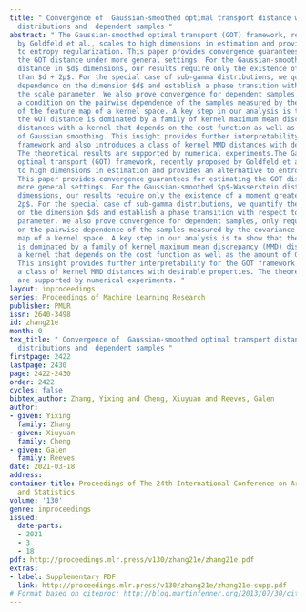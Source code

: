 ```yaml
---
title: " Convergence of  Gaussian-smoothed optimal transport distance with sub-gamma
  distributions and  dependent samples "
abstract: " The Gaussian-smoothed optimal transport (GOT) framework, recently proposed
  by Goldfeld et al., scales to high dimensions in estimation and provides an alternative
  to entropy regularization. This paper provides convergence guarantees for estimating
  the GOT distance under more general settings. For the Gaussian-smoothed $p$-Wasserstein
  distance in $d$ dimensions, our results require only the existence of a moment greater
  than $d + 2p$. For the special case of sub-gamma distributions, we quantify the
  dependence on the dimension $d$ and establish a phase transition with respect to
  the scale parameter. We also prove convergence for dependent samples, only requiring
  a condition on the pairwise dependence of the samples measured by the covariance
  of the feature map of a kernel space. A key step in our analysis is to show that
  the GOT distance is dominated by a family of kernel maximum mean discrepancy (MMD)
  distances with a kernel that depends on the cost function as well as the amount
  of Gaussian smoothing. This insight provides further interpretability for the GOT
  framework and also introduces a class of kernel MMD distances with desirable properties.
  The theoretical results are supported by numerical experiments.The Gaussian-smoothed
  optimal transport (GOT) framework, recently proposed by Goldfeld et al., scales
  to high dimensions in estimation and provides an alternative to entropy regularization.
  This paper provides convergence guarantees for estimating the GOT distance under
  more general settings. For the Gaussian-smoothed $p$-Wasserstein distance in $d$
  dimensions, our results require only the existence of a moment greater than $d +
  2p$. For the special case of sub-gamma distributions, we quantify the dependence
  on the dimension $d$ and establish a phase transition with respect to the scale
  parameter. We also prove convergence for dependent samples, only requiring a condition
  on the pairwise dependence of the samples measured by the covariance of the feature
  map of a kernel space. A key step in our analysis is to show that the GOT distance
  is dominated by a family of kernel maximum mean discrepancy (MMD) distances with
  a kernel that depends on the cost function as well as the amount of Gaussian smoothing.
  This insight provides further interpretability for the GOT framework and also introduces
  a class of kernel MMD distances with desirable properties. The theoretical results
  are supported by numerical experiments. "
layout: inproceedings
series: Proceedings of Machine Learning Research
publisher: PMLR
issn: 2640-3498
id: zhang21e
month: 0
tex_title: " Convergence of  Gaussian-smoothed optimal transport distance with sub-gamma
  distributions and  dependent samples "
firstpage: 2422
lastpage: 2430
page: 2422-2430
order: 2422
cycles: false
bibtex_author: Zhang, Yixing and Cheng, Xiuyuan and Reeves, Galen
author:
- given: Yixing
  family: Zhang
- given: Xiuyuan
  family: Cheng
- given: Galen
  family: Reeves
date: 2021-03-18
address:
container-title: Proceedings of The 24th International Conference on Artificial Intelligence
  and Statistics
volume: '130'
genre: inproceedings
issued:
  date-parts:
  - 2021
  - 3
  - 18
pdf: http://proceedings.mlr.press/v130/zhang21e/zhang21e.pdf
extras:
- label: Supplementary PDF
  link: http://proceedings.mlr.press/v130/zhang21e/zhang21e-supp.pdf
# Format based on citeproc: http://blog.martinfenner.org/2013/07/30/citeproc-yaml-for-bibliographies/
---
```

